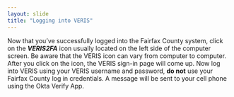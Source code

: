 ```yaml
---
layout: slide
title: "Logging into VERIS"
---
```


Now that you’ve successfully logged into the Fairfax County system, click on the ***VERIS2FA*** icon usually located on the left side of the computer screen. Be aware that the VERIS icon can vary from computer to computer.  After you click on the icon, the VERIS sign-in page will come up.  Now log into VERIS using your VERIS username and password, **do not** use your Fairfax County log in credentials.  A message will be sent to your cell phone using the Okta Verify App.  
